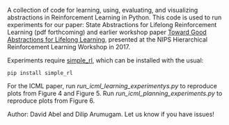 A collection of code for learning, using, evaluating, and visualizing abstractions in Reinforcement Learning in Python. This code is used to run experiments for our paper: State Abstractions for Lifelong Reinforcement Learning (pdf forthcoming) and earlier workshop paper [Toward Good Abstractions for Lifelong Learning](http://cs.brown.edu/~dabel/papers/nips_hrl_good_abstr.pdf), presented at the NIPS Hierarchical Reinforcement Learning Workshop in 2017.

Experiments require [simple_rl](https://github.com/david-abel/simple_rl), which can be installed with the usual:

	pip install simple_rl

For the ICML paper, run _run_icml_learning_experimentys.py_ to reproduce plots from Figure 4 and Figure 5. Run _run_icml_planning_experiments.py_ to reproduce plots from Figure 6.

Author: David Abel and Dilip Arumugam. Let us know if you have issues!